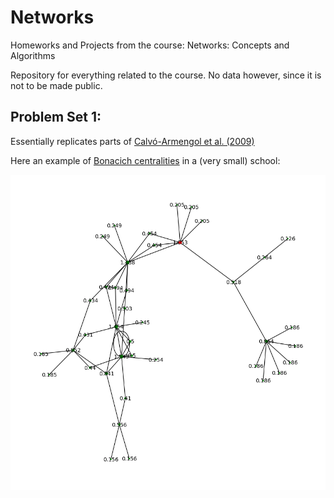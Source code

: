 # Networks
Homeworks and Projects from the course: Networks: Concepts and Algorithms


Repository for everything related to the course. No data however, since it is not to be made public.

## Problem Set 1:

Essentially replicates parts of [Calvó-Armengol et al. (2009)](https://academic.oup.com/restud/article-abstract/76/4/1239/1590174)

Here an example of [Bonacich centralities](https://centrality.mimuw.edu.pl/centrality/bonacich) in a (very small) school:

![Bonacich centralities](https://github.com/mhandt9/networks/blob/main/example_imgs/example_bonacich.png)

